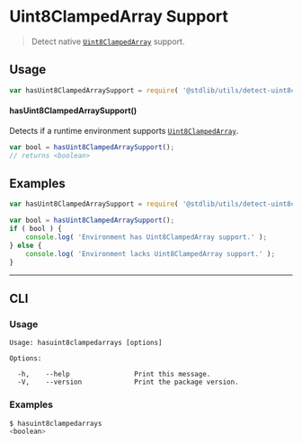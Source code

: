 # Uint8ClampedArray Support

> Detect native [`Uint8ClampedArray`][mdn-uint8clampedarray] support.

<section class="usage">

## Usage

<!-- eslint-disable id-length -->

```javascript
var hasUint8ClampedArraySupport = require( '@stdlib/utils/detect-uint8clampedarray-support' );
```

#### hasUint8ClampedArraySupport()

Detects if a runtime environment supports [`Uint8ClampedArray`][mdn-uint8clampedarray].

```javascript
var bool = hasUint8ClampedArraySupport();
// returns <boolean>
```

</section>

<!-- /.usage -->

<section class="examples">

## Examples

<!-- eslint-disable id-length -->

```javascript
var hasUint8ClampedArraySupport = require( '@stdlib/utils/detect-uint8clampedarray-support' );

var bool = hasUint8ClampedArraySupport();
if ( bool ) {
    console.log( 'Environment has Uint8ClampedArray support.' );
} else {
    console.log( 'Environment lacks Uint8ClampedArray support.' );
}
```

</section>

<!-- /.examples -->

* * *

<section class="cli">

## CLI

<section class="usage">

### Usage

```text
Usage: hasuint8clampedarrays [options]

Options:

  -h,    --help                Print this message.
  -V,    --version             Print the package version.
```

</section>

<!-- /.usage -->

<section class="examples">

### Examples

```bash
$ hasuint8clampedarrays
<boolean>
```

</section>

<!-- /.examples -->

</section>

<!-- /.cli -->

<section class="links">

[mdn-uint8clampedarray]: https://developer.mozilla.org/en-US/docs/Web/JavaScript/Reference/Global_Objects/Uint8ClampedArray

</section>

<!-- /.links -->
